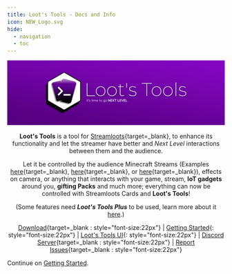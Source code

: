 ```yaml
---
title: Loot's Tools - Docs and Info
icon: NEW_Logo.svg
hide:
  - navigation
  - toc
---
```


<center>
<div class=heeead>
<img alt="LootsToolsLogo" src="img/HeaderA.png">
</div>

**Loot's Tools** is a tool for [Streamloots](https://streamloots.com){target=_blank}, to enhance its functionality and let the streamer have better and *Next Level* interactions between them and the audience.

Let it be controlled by the audience Minecraft Streams (Examples [here](https://www.youtube.com/watch?v=BqhNUN1Ft6w){target=_blank}, [here](https://www.youtube.com/watch?v=LNAmppbpLXA){target=_blank}, or [here](https://www.youtube.com/watch?v=LBEQGj77ftQ){target=_blank}), effects on camera, or anything that interacts with your game, stream, **IoT gadgets** around you, **gifting Packs** and much more; everything can now be controlled with Streamloots Cards and **Loot's Tools**!

(Some features need ***Loot's Tools Plus*** to be used, learn more about it [here](plus).)

[Download](ltSetup.exe){target=_blank : style="font-size:22px"}   |   [Getting Started](gettingStarted){: style="font-size:22px"}  |  [Loot's Tools UI](https://lootstools.darye.dev/app){: style="font-size:22px"}
  |  [Discord Server](https://discord.io/Darye){target=_blank : style="font-size:22px"}  |  [Report Issues](https://github.com/DaryeDev/LootsTools/issues){target=_blank : style="font-size:22px"}

</center>

Continue on [Getting Started](guides/gettingStarted).